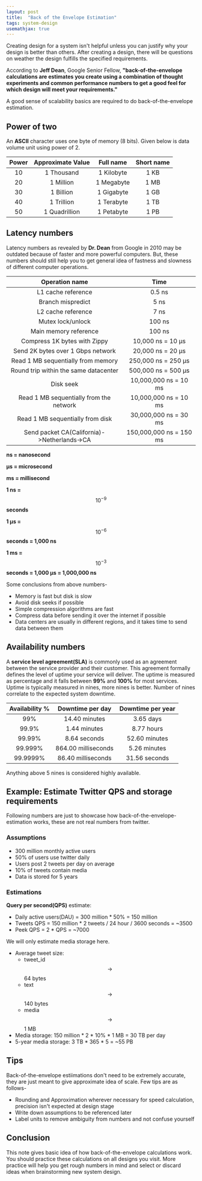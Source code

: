```yaml
---
layout: post
title:  "Back of the Envelope Estimation"
tags: system-design
usemathjax: true
---
```


Creating design for a system isn't helpful unless you can justify why your design is better than others. After creating a design, there will be questions on weather the design fulfills the specified requirements. 

According to **Jeff Dean**, Google Senior Fellow, **"back-of-the-envelope calculations are estimates you create using a combination of thought experiments and common performance numbers to get a good feel for which design will meet your requirements."**

A good sense of scalability basics are required to do back-of-the-envelope estimation.

## Power of two
An **ASCII** character uses one byte of memory (8 bits). Given below is data volume unit using power of 2.

| Power | Approximate Value | Full name  | Short name |
|:-----:|:-----------------:|:----------:|:----------:|
|  10   |    1 Thousand     | 1 Kilobyte |    1 KB    |
|  20   |     1 Million     | 1 Megabyte |    1 MB    |
|  30   |     1 Billion     | 1 Gigabyte |    1 GB    |
|  40   |    1 Trillion     | 1 Terabyte |    1 TB    |
|  50   |   1 Quadrillion   | 1 Petabyte |    1 PB    |

## Latency numbers
Latency numbers as revealed by **Dr. Dean** from Google in 2010 may be outdated because of faster and more powerful computers. But, these numbers should still help you to get general idea of fastness and slowness of different computer operations.

|               Operation name                |          Time           |
|:-------------------------------------------:|:-----------------------:|
|             L1 cache reference              |         0.5 ns          |
|              Branch mispredict              |          5 ns           |
|             L2 cache reference              |          7 ns           |
|              Mutex lock/unlock              |         100 ns          |
|            Main memory reference            |         100 ns          |
|        Compress 1K bytes with Zippy         |    10,000 ns = 10 μs    | 
|      Send 2K bytes over 1 Gbps network      |    20,000 ns = 20 μs    |
|     Read 1 MB sequentially from memory      |   250,000 ns = 250 μs   |
|    Round trip within the same datacenter    |   500,000 ns = 500 μs   |
|                  Disk seek                  |  10,000,000 ns = 10 ms  |
|   Read 1 MB sequentially from the network   |  10,000,000 ns = 10 ms  |
|      Read 1 MB sequentially from disk       |  30,000,000 ns = 30 ms  |
| Send packet CA(California)->Netherlands->CA | 150,000,000 ns = 150 ms |

**ns = nanosecond**

**μs = microsecond**

**ms = millisecond**

**1 ns =** $$10^{-9}$$ **seconds**

**1 μs =** $$10^{-6}$$ **seconds = 1,000 ns**

**1 ms =** $$10^{-3}$$ **seconds = 1,000 μs = 1,000,000 ns**

Some conclusions from above numbers-
- Memory is fast but disk is slow
- Avoid disk seeks if possible
- Simple compression algorithms are fast
- Compress data before sending it over the internet if possible
- Data centers are usually in different regions, and it takes time to send data between them

## Availability numbers
A **service level agreement(SLA)** is commonly used as an agreement between the service provider and their customer. This agreement formally defines the level of uptime your service will deliver. The uptime is measured as percentage and it falls between **99%** and **100%** for most services. Uptime is typically measured in nines, more nines is better. Number of nines correlate to the expected system downtime.

| Availability % |  Downtime per day   | Downtime per year |
|:--------------:|:-------------------:|:-----------------:|
|      99%       |    14.40 minutes    |     3.65 days     |
|     99.9%      |    1.44 minutes     |    8.77 hours     |
|     99.99%     |    8.64 seconds     |   52.60 minutes   |
|    99.999%     | 864.00 milliseconds |   5.26 minutes    |
|    99.9999%    | 86.40 milliseconds  |   31.56 seconds   |

Anything above 5 nines is considered highly available.

## Example: Estimate Twitter QPS and storage requirements
Following numbers are just to showcase how back-of-the-envelope-estimation works, these are not real numbers from twitter.

### Assumptions
- 300 million monthly active users
- 50% of users use twitter daily
- Users post 2 tweets per day on average
- 10% of tweets contain media
- Data is stored for 5 years

### Estimations
**Query per second(QPS)** estimate:
- Daily active users(DAU) = 300 million \* 50% = 150 million
- Tweets QPS = 150 million \* 2 tweets / 24 hour / 3600 seconds = ~3500
- Peek QPS = 2 \* QPS = ~7000

We will only estimate media storage here.
- Average tweet size:
	- tweet_id $$\to$$ 64 bytes
	- text $$\to$$ 140 bytes
	- media $$\to$$ 1 MB
- Media storage: 150 million \* 2 \* 10% \* 1 MB = 30 TB per day
- 5-year media storage: 3 TB \* 365 \* 5 = ~55 PB


## Tips
Back-of-the-envelope estiimations don't need to be extremely accurate, they are just meant to give approximate idea of scale. Few tips are as follows-
- Rounding and Approximation wherever necessary for speed calculation, precision isn't expected at design stage
- Write down assumptions to be referenced later
- Label units to remove ambiguity from numbers and not confuse yourself

## Conclusion
This note gives basic idea of how back-of-the-envelope calculations work. You should practice these calculations on all designs you visit. More practice will help you get rough numbers in mind and select or discard ideas when brainstorming new system design.